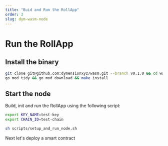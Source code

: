 ```yaml
---
title: "Buid and Run the RollApp"
order: 3
slug: dym-wasm-node
---
```


# Run the RollApp

## Install the binary

```sh
git clone git@github.com:dymensionxyz/wasm.git --branch v0.1.0 && cd wasm
go mod tidy && go mod download && make install
```

## Start the node

Build, init and run the RollApp using the following script:

```sh
export KEY_NAME=test-key
export CHAIN_ID=test-chain

sh scripts/setup_and_run_node.sh
```

Next let's deploy a smart contract

